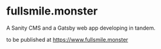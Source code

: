 # fullsmile.monster

A Sanity CMS and a Gatsby web app developing in tandem.

to be published at https://www.fullsmile.monster
